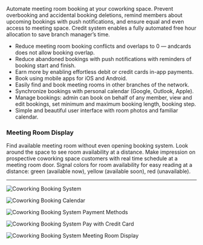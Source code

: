 Automate meeting room booking at your coworking space. Prevent overbooking and accidental booking deletions, remind members about upcoming bookings with push notifications, and ensure equal and even access to meeting space. Credit system enables a fully automated free hour allocation to save branch manager’s time.

- Reduce meeting room booking conflicts and overlaps to 0 — andcards does not allow booking overlap.
- Reduce abandoned bookings with push notifications with reminders of booking start and finish.
- Earn more by enabling effortless debit or credit cards in-app payments.
- Book using mobile apps for iOS and Android.
- Easily find and book meeting rooms in other branches of the network.
- Synchronize bookings with personal calendar (Google, Outlook, Apple).
- Manage bookings: admin can book on behalf of any member, view and edit bookings, set minimum and maximum booking length, booking step.
- Simple and beautiful user interface with room photos and familiar calendar.

### Meeting Room Display

Find available meeting room without even opening booking system. Look around the space to see room availability at a distance. Make impression on prospective coworking space customers with real time schedule at a meeting room door. Signal colors for room availability for easy reading at a distance: green (available now), yellow (available soon), red (unavailable).

---

![Coworking Booking System](https://s3.ap-northeast-2.amazonaws.com/screenshot.andcards.com/andcards-bookings-main-light-en-1920-1200.png)

![Coworking Booking Calendar](https://s3.ap-northeast-2.amazonaws.com/screenshot.andcards.com/andcards-bookings-calendar-light-en-1920-1200.png)

![Coworking Booking System Payment Methods](https://s3.ap-northeast-2.amazonaws.com/screenshot.andcards.com/andcards-bookings-create-payment-methods-light-en-1920-1200.png)

![Coworking Booking System Pay with Credit Card](https://s3.ap-northeast-2.amazonaws.com/screenshot.andcards.com/andcards-bookings-create-pay-with-stripe-light-en-1920-1200.png)

![Coworking Booking System Meeting Room Display](https://s3.ap-northeast-2.amazonaws.com/screenshot.andcards.com/andcards-bookings-room-display-en-1920-1200.png)
